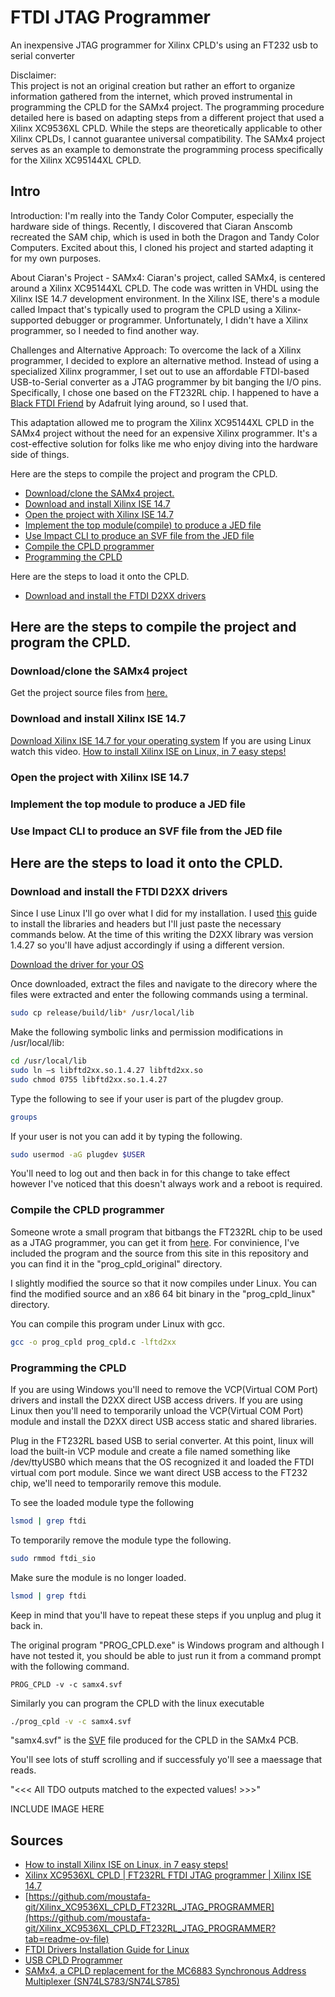 # FTDI JTAG Programmer
An inexpensive JTAG programmer for Xilinx CPLD's using an FT232 usb to serial converter

Disclaimer:<br>
This project is not an original creation but rather an effort to organize information gathered from the internet, which proved instrumental in programming the CPLD for the SAMx4 project. The programming procedure detailed here is based on adapting steps from a different project that used a Xilinx XC9536XL CPLD. While the steps are theoretically applicable to other Xilinx CPLDs, I cannot guarantee universal compatibility. The SAMx4 project serves as an example to demonstrate the programming process specifically for the Xilinx XC95144XL CPLD.

## Intro


Introduction:
I'm really into the Tandy Color Computer, especially the hardware side of things. Recently, I discovered that Ciaran Anscomb recreated the SAM chip, which is used in both the Dragon and Tandy Color Computers. Excited about this, I cloned his project and started adapting it for my own purposes.

About Ciaran's Project - SAMx4:
Ciaran's project, called SAMx4, is centered around a Xilinx XC95144XL CPLD. The code was written in VHDL using the Xilinx ISE 14.7 development environment. In the Xilinx ISE, there's a module called Impact that's typically used to program the CPLD using a Xilinx-supported debugger or programmer. Unfortunately, I didn't have a Xilinx programmer, so I needed to find another way.

Challenges and Alternative Approach:
To overcome the lack of a Xilinx programmer, I decided to explore an alternative method. Instead of using a specialized Xilinx programmer, I set out to use an affordable FTDI-based USB-to-Serial converter as a JTAG programmer by bit banging the I/O pins. Specifically, I chose one based on the FT232RL chip. I happened to have a [Black FTDI Friend](https://learn.adafruit.com/ftdi-friend/overview) by Adafruit lying around, so I used that.

This adaptation allowed me to program the Xilinx XC95144XL CPLD in the SAMx4 project without the need for an expensive Xilinx programmer. It's a cost-effective solution for folks like me who enjoy diving into the hardware side of things.


Here are the steps to compile the project and program the CPLD.

- [Download/clone the SAMx4 project.](#Downloadclone-the-SAMx4-project)
- [Download and install Xilinx ISE 14.7](#Download-and-install-Xilinx-ISE-147)
- [Open the project with Xilinx ISE 14.7](#Open-the-project-with-Xilinx-ISE-147)
- [Implement the top module(compile) to produce a JED file](#Implement-the-top-module-to-produce-a-JED-file)
- [Use Impact CLI to produce an SVF file from the JED file](#Use-Impact-CLI-to-produce-an-SVF-file-from-the-JED-file)
- [Compile the CPLD programmer](#Compile-the-CPLD-programmer)
- [Programming the CPLD](#Programming-the-CPLD)


Here are the steps to load it onto the CPLD.
- [Download and install the FTDI D2XX drivers](#Download-and-install-the-FTDI-D2XX-drivers)


## Here are the steps to compile the project and program the CPLD.

  ### Download/clone the SAMx4 project
  Get the project source files from [here.](https://www.6809.org.uk/dragon/samx4/)
  ### Download and install Xilinx ISE 14.7
  [Download Xilinx ISE 14.7 for your operating system](https://www.xilinx.com/downloadNav/vivado-design-tools/archive-ise.html)
  If you are using Linux watch this video.
  [How to install Xilinx ISE on Linux, in 7 easy steps!](https://youtu.be/yzEIQLQZYpk?si=v6nmZXc6_NBRsofR)
  ### Open the project with Xilinx ISE 14.7
  ### Implement the top module to produce a JED file
  ### Use Impact CLI to produce an SVF file from the JED file
  
  ## Here are the steps to load it onto the CPLD.
  ### Download and install the FTDI D2XX drivers
    

  Since I use Linux I'll go over what I did for my installation.
  I used [this](https://ftdichip.com/Support/Documents/AppNotes/AN_220_FTDI_Drivers_Installation_Guide_for_Linux.pdf) guide to install the libraries and headers but I'll just paste the necessary commands below.
At the time of this writing the D2XX library was version 1.4.27 so you'll have adjust accordingly if using a different version.

  [Download the driver for your OS](https://ftdichip.com/drivers/d2xx-drivers/)

Once downloaded, extract the files and navigate to the direcory where the files were extracted and enter the following commands using a terminal.
```bash
sudo cp release/build/lib* /usr/local/lib
```
Make the following symbolic links and permission modifications in /usr/local/lib:
```bash
cd /usr/local/lib
sudo ln –s libftd2xx.so.1.4.27 libftd2xx.so
sudo chmod 0755 libftd2xx.so.1.4.27   
```
Type the following to see if your user is part of the plugdev group.
```bash
groups
```
If your user is not you can add it by typing the following.
```bash
sudo usermod -aG plugdev $USER
```
You'll need to log out and then back in for this change to take effect however I've noticed that this doesn't always work and a reboot is required.


### Compile the CPLD programmer
Someone wrote a small program that bitbangs the FT232RL chip to be used as a JTAG programmer, you can get it from [here](https://tulip-house.ddo.jp/digital/PROG_CPLD/index.html). For convinience, I've included the program and the source from this site in this repository and you can find it in the "prog_cpld_original" directory.

I slightly modified the source so that it now compiles under Linux. You can find the modified source and an x86 64 bit binary in the "prog_cpld_linux" directory.

You can compile this program under Linux with gcc.
```bash
gcc -o prog_cpld prog_cpld.c -lftd2xx
```

### Programming the CPLD

If you are using Windows you'll need to remove the VCP(Virtual COM Port) drivers and install the D2XX direct USB access drivers.
If you are using Linux then you'll need to temporarily unload the VCP(Virtual COM Port) module and install the D2XX direct USB access static and shared libraries.

Plug in the FT232RL based USB to serial converter. At this point, linux will load the built-in VCP module and create a file named
something like /dev/ttyUSB0 which means that the OS recognized it and loaded the FTDI virtual com port module. Since we want direct USB access to the FT232 chip, we'll need to temporarily remove this module.

To see the loaded module type the following
```bash
lsmod | grep ftdi
```

To temporarily remove the module type the following.
```bash
sudo rmmod ftdi_sio
```

Make sure the module is no longer loaded.
```bash
lsmod | grep ftdi
```
Keep in mind that you'll have to repeat these steps if you unplug and plug it back in.

The original program "PROG_CPLD.exe" is Windows program and although I have not tested it, you should be able to just run it from a command prompt with the following command.
```dos
PROG_CPLD -v -c samx4.svf
```
Similarly you can program the CPLD with the linux executable
```bash
./prog_cpld -v -c samx4.svf
```
"samx4.svf" is the [SVF](https://en.wikipedia.org/wiki/Serial_Vector_Format) file produced for the CPLD in the SAMx4 PCB.

You'll see lots of stuff scrolling and if successfuly yo'll see a maessage that reads.


"<<< All TDO outputs matched to the expected values! >>>"

INCLUDE IMAGE HERE



## Sources
- [How to install Xilinx ISE on Linux, in 7 easy steps!](https://youtu.be/yzEIQLQZYpk?si=v6nmZXc6_NBRsofR)
- [Xilinx XC9536XL CPLD | FT232RL FTDI JTAG programmer | Xilinx ISE 14.7](https://youtu.be/UACzPj62klc?si=p1kzB3-zuSgdYw8j)
- [https://github.com/moustafa-git/Xilinx_XC9536XL_CPLD_FT232RL_JTAG_PROGRAMMER](https://github.com/moustafa-git/Xilinx_XC9536XL_CPLD_FT232RL_JTAG_PROGRAMMER?tab=readme-ov-file)
- [FTDI Drivers Installation Guide for Linux](https://ftdichip.com/Support/Documents/AppNotes/AN_220_FTDI_Drivers_Installation_Guide_for_Linux.pdf)
- [USB CPLD Programmer](https://tulip-house.ddo.jp/digital/PROG_CPLD/index.html)
- [SAMx4, a CPLD replacement for the MC6883 Synchronous Address Multiplexer (SN74LS783/SN74LS785)](https://www.6809.org.uk/dragon/samx4/)

